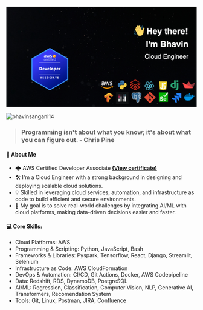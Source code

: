 ![logo](https://github.com/BhavinSangani14/BhavinSangani14/blob/d1c7a259bfd4994c85d3dd41cddbb78ce59f6a68/Github%20Banner.png)
<p align="left"> <img src="https://komarev.com/ghpvc/?username=bhavinsangani14&label=Profile%20views&color=0e75b6&style=flat" alt="bhavinsangani14" /> </p>

> ### **Programming isn't about what you know; it's about what you can figure out.** - Chris Pine

#### 👋 About Me
- 🌩️ AWS Certified Developer Associate [**(View certificate)**](https://cp.certmetrics.com/amazon/en/public/verify/credential/K4W1B5KCXN1Q10CB)
- 🛠️ I'm a Cloud Engineer with a strong background in designing and deploying scalable cloud solutions.
- 💡 Skilled in leveraging cloud services, automation, and infrastructure as code to build efficient and secure environments.
- 🎯 My goal is to solve real-world challenges by integrating AI/ML with cloud platforms, making data-driven decisions easier and faster.

#### 💻 Core Skills:
- Cloud Platforms: AWS
- Programming & Scripting: Python, JavaScript, Bash
- Frameworks & Libraries: Pyspark, Tensorflow, React, Django, Streamlit, Selenium
- Infrastructure as Code: AWS CloudFormation
- DevOps & Automation: CI/CD, Git Actions, Docker, AWS Codepipeline
- Data: Redshift, RDS, DynamoDB, PostgreSQL
- AI/ML: Regression, Classification, Computer Vision, NLP, Generative AI, Transformers, Recomendation System
- Tools: Git, Linux, Postman, JIRA, Confluence
